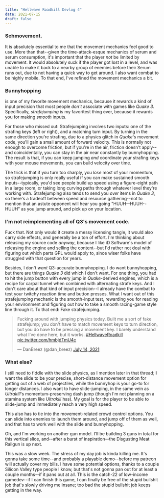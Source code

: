 ```yaml
---
title: "Hellwave Roadkill Devlog 4"
date: 2021-07-15
draft: false
---
```


### Schmovement.

It is absolutely essential to me that the movement mechanics feel good to use. More than that--given the time-attack-esque mechanics of serum and serum consumption, it's important that the player *not* be limited by movement. It would absolutely suck if the player got lost in a level, and was unable to make it back to a nearby group of enemies before their Serum runs out, due to not having a quick way to get around. I also want combat to be highly mobile. To that end, I've refined the movement mechanics a bit.

### Bunnyhopping
is one of my favorite movement mechanics, because it rewards a kind of input precision that most people *don't* associate with games like *Quake 3*. Specifically, *strafejumping* is my favoritest thing ever, because it rewards you for making *smooth* inputs.

For those who missed out: Strafejumping involves two inputs: one of the strafing keys (left or right), and a matching turn input. By turning in the same direction you're strafing, due to a physics glitch in *Quake*'s movement code, you'll gain a small amount of forward velocity. This is normally not enough to overcome friction, but if you're in the air, friction doesn't apply--and coincidentally, you can stay in the air near constantly by bunnyhopping. The result is that, if you can keep jumping *and* coordinate your strafing keys with your mouse movements, you can build velocity over time.

The trick is that if you turn too sharply, you *lose* most of your momentum, so strafejumping is only really useful if you can make sustained smooth inputs--typically, you'd see people build up speed using a figure-eight path in a large room, or taking long curving paths through whatever level they're working with. Strafejumping also tends to send you *over* items in *Quake 3*, so there's a tradeoff between speed and resource gathering--not to mention that an astute opponent will hear you going "HUUH--HUUH--HUUH" as you jump around, and pick up on your location.

### I'm not reimplementing all of Q3's movement code.
Fuck that. Not only would it create a messy licensing tangle, it would also carry side effects, and generally be a ton of effort. I'm thinking about releasing my source code *anyway*, because I like iD Software's model of releasing the engine and selling the content--but I'd rather not deal with figuring out which parts GPL would apply to, since wiser folks have struggled with that question for years.

Besides, I don't *want* Q3-accurate bunnyhopping. I do want bunnyhopping, but there are things *Quake 3* did which I don't want. For one thing, you had to hit the jump button with every jump in *Quake*-derived engines, which is a recipe for carpal tunnel when combined with alternating strafe keys. And I don't care about that kind of input precision--I already have the combat to test your twitchy reaction time and button presses. What I want out of this strafejumping mechanic is the smooth-input test, rewarding you for reading your environment and figuring out how to take a smooth racing-game style line through it. To that end: Fake strafejumping.

<blockquote class="twitter-tweet" data-theme="dark"><p lang="en" dir="ltr">Fucking around with jumping physics today. Built me a sort of fake strafejump; you don&#39;t have to match movement keys to turn direction, but you do have to be pressing a movement key. I barely understand what I&#39;ve done here, but it works. <a href="https://twitter.com/hashtag/HellwaveRoadkill?src=hash&amp;ref_src=twsrc%5Etfw">#HellwaveRoadkill</a> <a href="https://t.co/hmbjdTmU4c">pic.twitter.com/hmbjdTmU4c</a></p>&mdash; DanBreez (@dan_breez) <a href="https://twitter.com/dan_breez/status/1415203068254248963?ref_src=twsrc%5Etfw">July 14, 2021</a></blockquote> <script async src="https://platform.twitter.com/widgets.js" charset="utf-8"></script> 

### What else?

I still need to fiddle with the slide physics, as I mention later in that thread; I want the slide to be your precise, short-distance movement option for getting out of a web of projectiles, while the bunnyhop is your go-to for longer distances. I also want to have slide-jumping, in the same vein as *Ultrakill*'s momentum-preserving dash jump (though I'm not planning on a stamina system like *Ultrakill* has). My goal is for the player to be able to slide-jump and immediately reach a very high speed.

This also has to tie into the movement-related crowd control options. You can slide into enemies to launch them around, and jump off of them as well, and that has to work well with the slide and bunnyhopping.

Oh, and I'm working on another gun model. I'll be building 3 guns in total for this vertical slice, and--after a burst of inspiration--the Disgusting Meat Railgun is up next.

This was a slow week. The stress of my day job is kinda killing me. It's gonna take some time--and probably a playable demo--before my patreon will actually cover my bills. I have some potential options, thanks to a couple Silicon Valley type people I know, but that's not gonna pan out for at least a couple months--if it pans out at all. This is the catch-22 of low-income gamedev--if I can finish this game, I can finally be free of the stupid bullshit job that's slowly driving me insane; too bad the stupid bullshit job keeps getting in the way.
